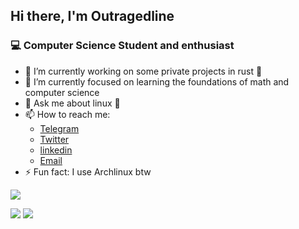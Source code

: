 ## Hi there, I'm Outragedline

### 💻 Computer Science Student and enthusiast
<!--
- 🔭 I’m currently working on ...
- 🌱 I’m currently learning ...
- 👯 I’m looking to collaborate on ...
- 🤔 I’m looking for help with ...
- 💬 Ask me about ...
- 📫 How to reach me: ...
- 😄 Pronouns: ...
- ⚡ Fun fact: ...
-->
- 🔭 I’m currently working on some private projects in rust 🦀
- 🌱 I’m currently focused on learning the foundations of math and computer science
- 💬 Ask me about linux 🐧
- 📫 How to reach me:
  - [Telegram](https://t.me/outragedline)
  - [Twitter](https://x.com/outragedline)
  - [linkedin](https://www.linkedin.com/in/diego-janson-860564264)
  - [Email](mailto:outragedline@proton.me)
- ⚡ Fun fact: I use Archlinux btw

![](http://github-profile-summary-cards.vercel.app/api/cards/profile-details?username=outragedline&theme=tokyonight)

![](http://github-profile-summary-cards.vercel.app/api/cards/most-commit-language?username=outragedline&theme=tokyonight)
![](http://github-profile-summary-cards.vercel.app/api/cards/repos-per-language?username=outragedline&theme=tokyonight)
